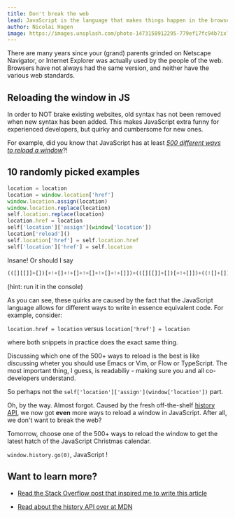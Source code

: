 ```yaml
---
title: Don't break the web
lead: JavaScript is the language that makes things happen in the browser nearest to your heart. However, the browsers are many, and the history books of JavaScript long.
author: Nicolai Hagen
image: https://images.unsplash.com/photo-1473158912295-779ef17fc94b?ixlib=rb-0.3.5&ixid=eyJhcHBfaWQiOjEyMDd9&s=64ba681ba6416d7c5ea43a307a46483c&auto=format&fit=crop&w=2250&q=80
---
```


There are many years since your (grand) parents grinded on Netscape Navigator, or Internet Explorer was actually used by the people of the web.
Browsers have not always had the same version, and neither have the various web standards.

## Reloading the window in JS
In order to NOT brake existing websites, old syntax has not been removed when new syntax has been added. This makes JavaScript extra funny for experienced developers, but quirky and cumbersome for new ones.

For example, did you know that JavaScript has at least [*500 different ways to reload a window*](http://www.phpied.com/files/location-location/location-location.html)?!

## 10 randomly picked examples

```javascript
location = location
location = window.location['href']
window.location.assign(location)
window.location.replace(location)
self.location.replace(location)
location.href = location
self['location']['assign'](window['location'])
location['reload']()
self.location['href'] = self.location.href
self['location']['href'] = self.location
```

Insane! Or should I say

```javascript
(([][[]]+[])[+!+[]+!+[]+!+[]+!+[]+!+[]])+(([][[]]+[])[+!+[]])+((![]+[])[+!+[]+!+[]+!+[]])+((![]+[])[+!+[]])+(([][[]]+[])[+!+[]])+((!![]+[])[+!+[]+!+[]+!+[]])
```
(hint: run it in the console)

As you can see, these quirks are caused by the fact that the JavaScript language allows for different ways to write in essence equivalent code.
For example, consider:

`location.href = location` versus `location['href'] = location`

where both snippets in practice does the exact same thing.

Discussing which one of the 500+ ways to reload is the best is like discussing wheter you should use Emacs or Vim, or Flow or TypeScript.
The most important thing, I guess, is readabiliy - making sure you and all co-developers understand.

So perhaps not the `self['location']['assign'](window['location'])` part.

Oh, by the way. Almost forgot. Caused by the fresh off-the-shelf [history API](https://developer.mozilla.org/en-US/docs/Web/API/History), we now got **even** more ways to reload a window in JavaScript. After all, we don't want to break the web?

Tomorrow, choose one of the 500+ ways to reload the window to get the latest hatch of the JavaScript Christmas calendar.

`window.history.go(0)`, JavaScript !

  ## Want to learn more?

* [Read the Stack Overflow post that inspired me to write this article](https://stackoverflow.com/questions/7014796/535-ways-to-reload-the-page-with-javascript-what-are-the-consequences)

* [Read about the history API over at MDN](https://developer.mozilla.org/en-US/docs/Web/API/History)
